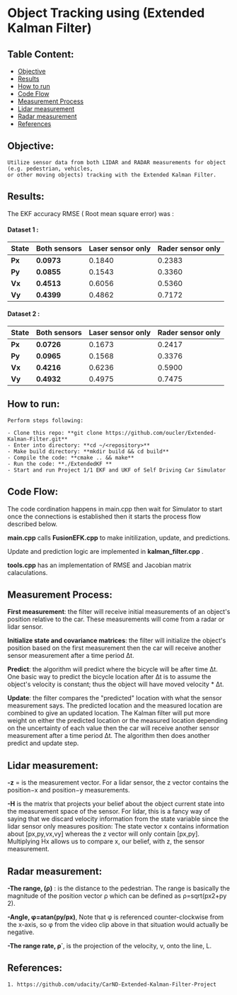 # Object Tracking using (Extended Kalman Filter)

## Table Content: ##
- [Objective](#objective)
- [Results](#results)
- [How to run](#howto)
- [Code Flow](#codeflow)
- [Measurement Process](#measurement)
- [Lidar measurement](#lidar)
- [Radar measurement](#radar)
- [References](#references)

## Objective: <a name="objective"></a>

	Utilize sensor data from both LIDAR and RADAR measurements for object (e.g. pedestrian, vehicles, 
	or other moving objects) tracking with the Extended Kalman Filter.

## Results: <a name="results"></a>

The EKF accuracy RMSE ( Root mean square error) was :

#### Dataset 1 :

| State  | Both sensors  | Laser sensor only | Rader sensor only  |
| ------------- | ------------- | ------------- | ------------- |
| **Px**  | **0.0973**  | 0.1840 | 0.2383  |
| **Py**  | **0.0855**  | 0.1543  | 0.3360  |
| **Vx**  | **0.4513** | 0.6056  | 0.5360  |
| **Vy**  | **0.4399** | 0.4862 | 0.7172  |

#### Dataset 2 :

| State  | Both sensors  | Laser sensor only | Rader sensor only  |
| ------------- | ------------- | ------------- | ------------- |
| **Px**  | **0.0726**  | 0.1673 | 0.2417  |
| **Py**  | **0.0965**  | 0.1568  | 0.3376  |
| **Vx**  | **0.4216** | 0.6236  | 0.5900  |
| **Vy**  | **0.4932** | 0.4975 | 0.7475  |


## How to run: <a name="howto"></a>

	Perform steps following:

	- Clone this repo: **git clone https://github.com/oucler/Extended-Kalman-Filter.git**
	- Enter into directory: **cd ~/<repository>**
	- Make build directory: **mkdir build && cd build**
	- Compile the code: **cmake .. && make**
	- Run the code: **./ExtendedKF **
	- Start and run Project 1/1 EKF and UKF of Self Driving Car Simulator
	
## Code Flow: <a name="codeflow"></a>

The code cordination happens in main.cpp then wait for Simulator to start once the connections is established
then it starts the process flow described below. 

**main.cpp** calls **FusionEFK.cpp** to make initilization, update, and predictions.

Update and prediction logic are implemented in **kalman_filter.cpp** . 

**tools.cpp** has an implementation of RMSE and Jacobian matrix calaculations.  


## Measurement Process: <a name="measurement"></a>

   **First measurement**: the filter will receive initial measurements of an object's position relative to the car. These measurements will come from a radar or lidar sensor.
   
   **Initialize state and covariance matrices**: the filter will initialize the object's position based on the first measurement then the car will receive another sensor measurement after a time period Δt.
   
   **Predict**: the algorithm will predict where the bicycle will be after time Δt. One basic way to predict the bicycle location after Δt is to assume the object's velocity is constant; thus the object will have moved velocity * Δt. 
   
   **Update**: the filter compares the "predicted" location with what the sensor measurement says. The predicted location and the measured location are combined to give an updated location. The Kalman filter will put more weight on either the predicted location or the measured location depending on the uncertainty of each value then the car will receive another sensor measurement after a time period Δt. The algorithm then does another predict and update step.


## Lidar measurement: <a name="lidar"></a>

**-z** = is the measurement vector. For a lidar sensor, the z vector contains the position−x and position−y measurements.

**-H** is the matrix that projects your belief about the object current state into the measurement space of the sensor. For lidar, this is a fancy way of saying that we discard velocity information from the state variable since the lidar sensor only measures position: The state vector x contains information about [p​x​​,p​y​​,v​x​​,v​y​​] whereas the z vector will only contain [px,py]. Multiplying Hx allows us to compare x, our belief, with z, the sensor measurement.

## Radar measurement: <a name="radar"></a>


**-The range, (ρ)** : is the distance to the pedestrian. The range is basically the magnitude of the position vector ρ which can be defined as ρ=sqrt(p​x​2​​+p​y​2​​).
	
**-Angle, φ=atan(p​y​​/p​x​​)**, Note that φ is referenced counter-clockwise from the x-axis, so φ from the video clip above in that situation would actually be negative.
	
**-The range rate, ​ρ​˙​​**, is the projection of the velocity, v, onto the line, L.

## References: <a name="references"></a>
	1. https://github.com/udacity/CarND-Extended-Kalman-Filter-Project

